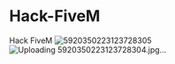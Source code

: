 # Hack-FiveM
Hack FiveM
![5920350223123728305](https://github.com/user-attachments/assets/8ec4687c-98c8-4503-a58a-f32249e69552)
![Uploading 5920350223123728304.jpg…]()
